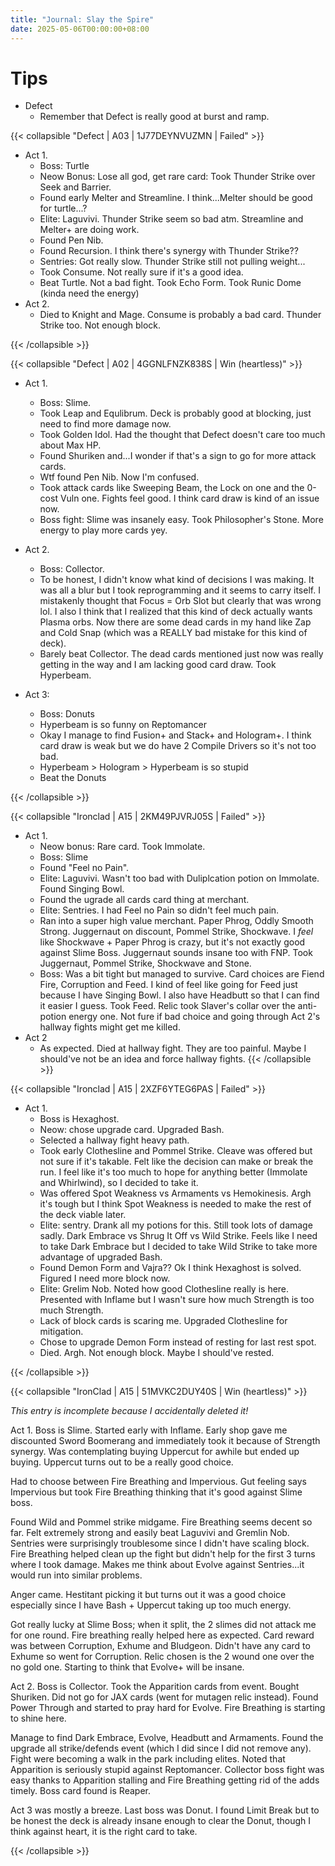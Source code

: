 ```yaml
---
title: "Journal: Slay the Spire"
date: 2025-05-06T00:00:00+08:00
---
```


# Tips

* Defect
    * Remember that Defect is really good at burst and ramp.


{{< collapsible "Defect | A03 | 1J77DEYNVUZMN | Failed" >}}

* Act 1.
    * Boss: Turtle
    * Neow Bonus: Lose all god, get rare card: Took Thunder Strike over Seek and Barrier.
    * Found early Melter and Streamline. I think...Melter should be good for turtle...?
    * Elite: Laguvivi. Thunder Strike seem so bad atm. Streamline and Melter+ are doing work.
    * Found Pen Nib.
    * Found Recursion. I think there's synergy with Thunder Strike??
    * Sentries: Got really slow. Thunder Strike still not pulling weight...
    * Took Consume. Not really sure if it's a good idea.
    * Beat Turtle. Not a bad fight. Took Echo Form. Took Runic Dome (kinda need the energy)
* Act 2.
    * Died to Knight and Mage. Consume is probably a bad card. Thunder Strike too. Not enough block.


{{< /collapsible >}}


{{< collapsible "Defect | A02 | 4GGNLFNZK838S | Win (heartless)" >}}

* Act 1.
    * Boss: Slime.
    * Took Leap and Equlibrum. Deck is probably good at blocking, just need to find more damage now.
    * Took Golden Idol. Had the thought that Defect doesn't care too much about Max HP.
    * Found Shuriken and...I wonder if that's a sign to go for more attack cards.
    * Wtf found Pen Nib. Now I'm confused. 
    * Took attack cards like Sweeping Beam, the Lock on one and the 0-cost Vuln one. Fights feel good. I think card draw is kind of an issue now. 
    * Boss fight: Slime was insanely easy. Took Philosopher's Stone. More energy to play more cards yey.

* Act 2.
    * Boss: Collector.
    * To be honest, I didn't know what kind of decisions I was making. It was all a blur but I took reprogramming and it seems to carry itself. I mistakenly thought that Focus = Orb Slot but clearly that was wrong lol. I also I think that I realized that this kind of deck actually wants Plasma orbs. Now there are some dead cards in my hand like Zap and Cold Snap (which was a REALLY bad mistake for this kind of deck).
    * Barely beat Collector. The dead cards mentioned just now was really getting in the way and I am lacking good card draw. Took Hyperbeam.

* Act 3:
    * Boss: Donuts
    * Hyperbeam is so funny on Reptomancer
    * Okay I manage to find Fusion+ and Stack+ and Hologram+. I think card draw is weak but we do have 2 Compile Drivers so it's not too bad.
    * Hyperbeam > Hologram > Hyperbeam is so stupid
    * Beat the Donuts


{{< /collapsible >}}

{{< collapsible "Ironclad | A15 | 2KM49PJVRJ05S | Failed" >}}

* Act 1.
    * Neow bonus: Rare card. Took Immolate.
    * Boss: Slime
    * Found "Feel no Pain".
    * Elite: Laguvivi. Wasn't too bad with Duliplcation potion on Immolate. Found Singing Bowl. 
    * Found the ugrade all cards card thing at merchant. 
    * Elite: Sentries. I had Feel no Pain so didn't feel much pain.
    * Ran into a super high value merchant. Paper Phrog, Oddly Smooth Strong. Juggernaut on discount, Pommel Strike, Shockwave. I *feel* like Shockwave + Paper Phrog is crazy, but it's not exactly good against Slime Boss. Juggernaut sounds insane too with FNP. Took Juggernaut, Pommel Strike, Shockwave and Stone.
    * Boss: Was a bit tight but managed to survive. Card choices are Fiend Fire, Corruption and Feed. I kind of feel like going for Feed just because I have Singing Bowl. I also have Headbutt so that I can find it easier I guess. Took Feed. Relic took Slaver's collar over the anti-potion energy one. Not fure if bad choice and going through Act 2's hallway fights might get me killed.
* Act 2
    * As expected. Died at hallway fight. They are too painful. Maybe I should've not be an idea and force hallway fights.
{{< /collapsible >}}

{{< collapsible "Ironclad | A15 | 2XZF6YTEG6PAS | Failed" >}}

* Act 1. 
    * Boss is Hexaghost.
    * Neow: chose upgrade card. Upgraded Bash.
    * Selected a hallway fight heavy path. 
    * Took early Clothesline and Pommel Strike. Cleave was offered but not sure if it's takable. Felt like the decision can make or break the run. I feel like it's too much to hope for anything better (Immolate and Whirlwind), so I decided to take it.
    * Was offered Spot Weakness vs Armaments vs Hemokinesis. Argh it's tough but I think Spot Weakness is needed to make the rest of the deck viable later. 
    * Elite: sentry. Drank all my potions for this. Still took lots of damage sadly. Dark Embrace vs Shrug It Off vs Wild Strike. Feels like I need to take Dark Embrace but I decided to take Wild Strike to take more advantage of upgraded Bash.
    * Found Demon Form and Vajra?? Ok I think Hexaghost is solved. Figured I need more block now.
    * Elite: Grelim Nob. Noted how good Clothesline really is here. Presented with Inflame but I wasn't sure how much Strength is too much Strength. 
    * Lack of block cards is scaring me. Upgraded Clothesline for mitigation.
    * Chose to upgrade Demon Form instead of resting for last rest spot.
    * Died. Argh. Not enough block. Maybe I should've rested.


{{< /collapsible >}}

{{< collapsible "IronClad | A15 | 51MVKC2DUY40S | Win (heartless)" >}}

_This entry is incomplete because I accidentally deleted it!_

Act 1. Boss is Slime. Started early with Inflame. Early shop gave me discounted Sword Boomerang and immediately took it because of Strength synergy. Was contemplating buying Uppercut for awhile but ended up buying. Uppercut turns out to be a really good choice.

Had to choose between Fire Breathing and Impervious. Gut feeling says Impervious but took Fire Breathing thinking that it's good against Slime boss. 

Found Wild and Pommel strike midgame. Fire Breathing seems decent so far. Felt extremely strong and easily beat Laguvivi and Gremlin Nob. Sentries were surprisingly troublesome since I didn't have scaling block. Fire Breathing helped clean up the fight but didn't help for the first 3 turns where I took damage. Makes me think about Evolve against Sentries...it would run into similar problems.

Anger came. Hestitant picking it but turns out it was a good choice especially since I have Bash + Uppercut taking up too much energy.

Got really lucky at Slime Boss; when it split, the 2 slimes did not attack me for one round. Fire breathing really helped here as expected. Card reward was between Corruption, Exhume and Bludgeon. Didn't have any card to Exhume so went for Corruption. Relic chosen is the 2 wound one over the no gold one. Starting to think that Evolve+ will be insane.

Act 2. Boss is Collector. Took the Apparition cards from event. Bought Shuriken. Did not go for JAX cards (went for mutagen relic instead). Found Power Through and started to pray hard for Evolve. Fire Breathing is starting to shine here.

Manage to find Dark Embrace, Evolve, Headbutt and Armaments. Found the upgrade all strike/defends event (which I did since I did not remove any). Fight were becoming a walk in the park including elites. Noted that Apparition is seriously stupid against Reptomancer. Collector boss fight was easy thanks to Apparition stalling and Fire Breathing getting rid of the adds timely. Boss card found is Reaper. 

Act 3 was mostly a breeze. Last boss was Donut. I found Limit Break but to be honest the deck is already insane enough to clear the Donut, though I think against heart, it is the right card to take.


{{< /collapsible >}}
